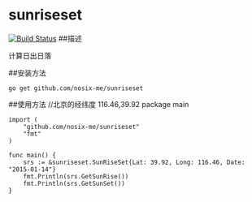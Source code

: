 sunriseset
========
[![Build Status](https://drone.io/github.com/nosix-me/sunriseset/status.png)](https://drone.io/github.com/nosix-me/sunriseset/latest)
##描述

计算日出日落

##安装方法
	
	go get github.com/nosix-me/sunriseset

##使用方法
    //北京的经纬度 116.46,39.92
    package main

	import (
		"github.com/nosix-me/sunriseset"
		"fmt"
	)

	func main() {
		srs := &sunriseset.SunRiseSet{Lat: 39.92, Long: 116.46, Date: "2015-01-14"}
		fmt.Println(srs.GetSunRise())
		fmt.Println(srs.GetSunSet())
	}



	
